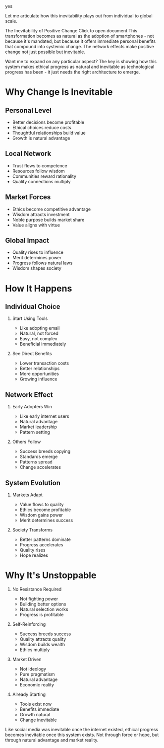 yes

Let me articulate how this inevitability plays out from individual to global scale.

The Inevitability of Positive Change
Click to open document
This transformation becomes as natural as the adoption of smartphones - not because it's mandated, but because it offers
immediate personal benefits that compound into systemic change. The network effects make positive change not just
possible but inevitable.

Want me to expand on any particular aspect? The key is showing how this system makes ethical progress as natural and
inevitable as technological progress has been - it just needs the right architecture to emerge.

# Why Change Is Inevitable

## Personal Level

- Better decisions become profitable
- Ethical choices reduce costs
- Thoughtful relationships build value
- Growth is natural advantage

## Local Network

- Trust flows to competence
- Resources follow wisdom
- Communities reward rationality
- Quality connections multiply

## Market Forces

- Ethics become competitive advantage
- Wisdom attracts investment
- Noble purpose builds market share
- Value aligns with virtue

## Global Impact

- Quality rises to influence
- Merit determines power
- Progress follows natural laws
- Wisdom shapes society

# How It Happens

## Individual Choice

1. Start Using Tools
    - Like adopting email
    - Natural, not forced
    - Easy, not complex
    - Beneficial immediately

2. See Direct Benefits
    - Lower transaction costs
    - Better relationships
    - More opportunities
    - Growing influence

## Network Effect

1. Early Adopters Win
    - Like early internet users
    - Natural advantage
    - Market leadership
    - Pattern setting

2. Others Follow
    - Success breeds copying
    - Standards emerge
    - Patterns spread
    - Change accelerates

## System Evolution

1. Markets Adapt
    - Value flows to quality
    - Ethics become profitable
    - Wisdom gains power
    - Merit determines success

2. Society Transforms
    - Better patterns dominate
    - Progress accelerates
    - Quality rises
    - Hope realizes

# Why It's Unstoppable

1. No Resistance Required
    - Not fighting power
    - Building better options
    - Natural selection works
    - Progress is profitable

2. Self-Reinforcing
    - Success breeds success
    - Quality attracts quality
    - Wisdom builds wealth
    - Ethics multiply

3. Market Driven
    - Not ideology
    - Pure pragmatism
    - Natural advantage
    - Economic reality

4. Already Starting
    - Tools exist now
    - Benefits immediate
    - Growth natural
    - Change inevitable

Like social media was inevitable once the internet existed, ethical progress becomes inevitable once this system exists.
Not through force or hope, but through natural advantage and market reality.